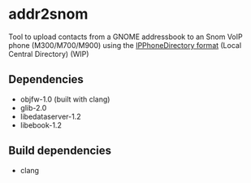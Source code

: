 # addr2snom

Tool to upload contacts from a GNOME addressbook to an Snom VoIP phone (M300/M700/M900) using the [IPPhoneDirectory format](https://service.snom.com/display/wiki/How+to+use+the+Local+Central+Directory+on+M300%2C+M700%2C+M900+DECT+base#HowtousetheLocalCentralDirectoryonM300,M700,M900DECTbase-TheIPPhoneDirectoryformat) (Local Central Directory) (WIP)

## Dependencies

- objfw-1.0 (built with clang)
- glib-2.0
- libedataserver-1.2
- libebook-1.2

## Build dependencies

- clang
